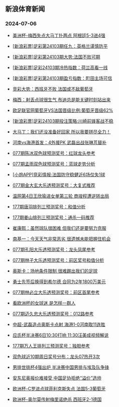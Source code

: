 ## 新浪体育新闻 
### 2024-07-06

+ [美洲杯-梅西失点大马丁扑两点 阿根廷5-3进4强](https://sports.sina.com.cn/global/others/2024-07-05/doc-inccaaeq6654115.shtml)

+ [[新浪彩票]足彩第24103期任九：英格兰谨慎防平](https://sports.sina.com.cn/l/2024-07-05/doc-incazrqw2290702.shtml)

+ [[新浪彩票]足彩第24103期大势:法国不败可期](https://sports.sina.com.cn/l/2024-07-05/doc-incazrqu6792771.shtml)

+ [[新浪彩票]足彩24103期冷热指数：荷兰高看一线](https://sports.sina.com.cn/l/2024-07-05/doc-incazrqw2292630.shtml)

+ [[新浪彩票]足彩第24103期盈亏指数：町田主场可信](https://sports.sina.com.cn/l/2024-07-05/doc-incazrqw2292001.shtml)

+ [竞彩大势：西班牙不败 法国或不敌葡萄牙](https://sports.sina.com.cn/l/2024-07-05/doc-incayivk7390177.shtml)

+ [梅西：射丢点球很生气 布迪总是能关键时刻站出来](https://sports.sina.com.cn/global/others/2024-07-05/doc-inccahnn6570223.shtml)

+ [欧足联官网葡萄牙VS法国晋级比例:葡萄牙晋级62%](https://sports.sina.com.cn/l/2024-07-05/doc-incaycpn7467008.shtml)

+ [[新浪彩票]足彩24103期投注策略:川崎前锋客战不稳](https://sports.sina.com.cn/l/2024-07-05/doc-incazrqu6794012.shtml)

+ [大马丁：我们还没准备好回家 所以我要拼尽全力！](https://sports.sina.com.cn/global/others/2024-07-05/doc-inccahnn6564353.shtml)

+ [河南vs海港首发：4外援PK 武磊出战张琳芃替补](https://sports.sina.com.cn/china/j/2024-07-05/doc-inccaxke6423671.shtml)

+ [077期陈冰双色球预测奖号：红球龙头参考](https://sports.sina.com.cn/l/2024-07-05/doc-inccahnn6592686.shtml)

+ [077期孟雨双色球预测奖号：蓝球走势分析](https://sports.sina.com.cn/l/2024-07-05/doc-inccahnq2085582.shtml)

+ [[小炮APP]竞彩情报:法国防守稳健近6场仅失1球](https://sports.sina.com.cn/l/2024-07-05/doc-incazvws6718731.shtml)

+ [077期金大玄大乐透预测奖号：大复式推荐](https://sports.sina.com.cn/l/2024-07-05/doc-inccahnn6595234.shtml)

+ [温网第4日王欣瑜进女单第三轮 商竣程遭逆转出局](https://sports.sina.com.cn/tennis/china/2024-07-05/doc-incazrqw2296141.shtml)

+ [177期唐羽排列三预测奖号：和值分析](https://sports.sina.com.cn/l/2024-07-05/doc-inccanun1978933.shtml)

+ [177期姜山排列三预测奖号：通杀一码推荐](https://sports.sina.com.cn/l/2024-07-05/doc-inccanuk6483012.shtml)

+ [崔康熙：虽然球队很困难 但我们还是要努力克服](https://sports.sina.com.cn/china/j/2024-07-05/doc-inccaxkh1929416.shtml)

+ [南基一：今天天气非常恶劣 很遗憾未能把握住机会](https://sports.sina.com.cn/china/j/2024-07-05/doc-inccccse1840943.shtml)

+ [077期孔阳大乐透预测奖号：龙头凤尾参考](https://sports.sina.com.cn/l/2024-07-05/doc-inccahnn6595723.shtml)

+ [077期林子大乐透预测奖号：前区奖号和值分析](https://sports.sina.com.cn/l/2024-07-05/doc-inccahnn6601165.shtml)

+ [奥斯卡：场地条件限制 很难踢出我们的足球](https://sports.sina.com.cn/china/j/2024-07-05/doc-inccccse1830666.shtml)

+ [勇士先签后换得到希尔德 合同为2年1800万美元](https://sports.sina.com.cn/basketball/nba/2024-07-05/doc-inccccsa6348846.shtml)

+ [077期林必立大乐透预测奖号：前区首尾参考](https://sports.sina.com.cn/l/2024-07-05/doc-inccahnn6600811.shtml)

+ [看欧洲杯的女球迷 是怎样一群人](https://sports.sina.com.cn/g/pl/2024-07-05/doc-inccahnn6569070.shtml)

+ [077期迈久忠大乐透预测奖号：012路参考](https://sports.sina.com.cn/l/2024-07-05/doc-inccahnn6599107.shtml)

+ [中超-武磊造点奥斯卡点射 海港1-0河南取11连胜](https://sports.sina.com.cn/china/j/2024-07-05/doc-inccccsa6325806.shtml)

+ [应氏杯半决赛6日10:30打响 11:30汪美成视频解说](https://sports.sina.com.cn/go/2024-07-05/doc-inccatak1960463.shtml)

+ [177期万人王排列三预测奖号：独胆参考](https://sports.sina.com.cn/l/2024-07-05/doc-inccanuk6482116.shtml)

+ [双色球近10期周日奖号分布：龙头07热开3次](https://sports.sina.com.cn/l/2024-07-05/doc-inccaaes2148635.shtml)

+ [男排世挑杯4强出炉 半决赛中国男排与埃及队争锋](https://sports.sina.com.cn/others/volleyball/2024-07-05/doc-inccaxke6454041.shtml)

+ [安东尼奥报价难接受  中国足协拒绝“溢价”选帅](https://sports.sina.com.cn/china/2024-07-05/doc-inccanuk6505291.shtml)

+ [欧洲杯-C罗进点球菲利克斯失点 法国5-3葡萄牙](https://sports.sina.com.cn/g/pl/2024-07-06/doc-incccyvu1495379.shtml)

+ [欧洲杯-奥尔莫传射梅里诺绝杀 西班牙2-1德国](https://sports.sina.com.cn/g/laliga/2024-07-06/doc-incccyvs5994306.shtml)

